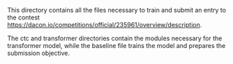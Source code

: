 This directory contains all the files necessary to train and submit an entry to the contest https://dacon.io/competitions/official/235961/overview/description.

The ctc and transformer directories contain the modules necessary for the transformer model, while the baseline file trains the model and prepares the submission objective.
